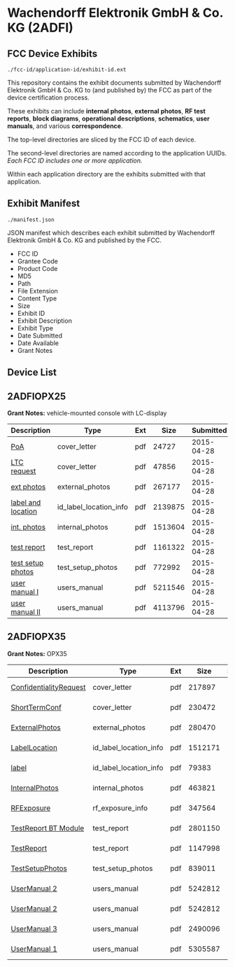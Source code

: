 # Wachendorff Elektronik GmbH & Co. KG (2ADFI)
## FCC Device Exhibits

```
./fcc-id/application-id/exhibit-id.ext
```

This repository contains the exhibit documents submitted by Wachendorff Elektronik GmbH & Co. KG to (and published by) the FCC as part of the device certification process.

These exhibits can include **internal photos**, **external photos**, **RF test reports**, **block diagrams**, **operational descriptions**, **schematics**, **user manuals**, and various **correspondence**.

The top-level directories are sliced by the FCC ID of each device.

The second-level directories are named according to the application UUIDs. *Each FCC ID includes one or more application.*

Within each application directory are the exhibits submitted with that application. 

## Exhibit Manifest

```
./manifest.json
```

JSON manifest which describes each exhibit submitted by Wachendorff Elektronik GmbH & Co. KG and published by the FCC.

- FCC ID
- Grantee Code
- Product Code
- MD5
- Path
- File Extension
- Content Type
- Size
- Exhibit ID
- Exhibit Description
- Exhibit Type
- Date Submitted
- Date Available
- Grant Notes

## Device List
## 2ADFIOPX25
**Grant Notes:** vehicle-mounted console with LC-display

| Description | Type | Ext | Size | Submitted | Available |
| ----------- | ---- | --- | ---- | --------- | --------- |
| [PoA](2ADFIOPX25/0d61452bf852ce96a364900a59ccffbd/2598138.pdf) | cover_letter | pdf | 24727 | 2015-04-28 | 2015-04-28 |
| [LTC request](2ADFIOPX25/0d61452bf852ce96a364900a59ccffbd/2598144.pdf) | cover_letter | pdf | 47856 | 2015-04-28 | 2015-04-28 |
| [ext photos](2ADFIOPX25/0d61452bf852ce96a364900a59ccffbd/2598143.pdf) | external_photos | pdf | 267177 | 2015-04-28 | 2015-04-28 |
| [label and location](2ADFIOPX25/0d61452bf852ce96a364900a59ccffbd/2598142.pdf) | id_label_location_info | pdf | 2139875 | 2015-04-28 | 2015-04-28 |
| [int. photos](2ADFIOPX25/0d61452bf852ce96a364900a59ccffbd/2598139.pdf) | internal_photos | pdf | 1513604 | 2015-04-28 | 2015-04-28 |
| [test report](2ADFIOPX25/0d61452bf852ce96a364900a59ccffbd/2598141.pdf) | test_report | pdf | 1161322 | 2015-04-28 | 2015-04-28 |
| [test setup photos](2ADFIOPX25/0d61452bf852ce96a364900a59ccffbd/2598140.pdf) | test_setup_photos | pdf | 772992 | 2015-04-28 | 2015-04-28 |
| [user manual I](2ADFIOPX25/0d61452bf852ce96a364900a59ccffbd/2598145.pdf) | users_manual | pdf | 5211546 | 2015-04-28 | 2015-04-28 |
| [user manual II](2ADFIOPX25/0d61452bf852ce96a364900a59ccffbd/2598146.pdf) | users_manual | pdf | 4113796 | 2015-04-28 | 2015-04-28 |
## 2ADFIOPX35
**Grant Notes:** OPX35

| Description | Type | Ext | Size | Submitted | Available |
| ----------- | ---- | --- | ---- | --------- | --------- |
| [ConfidentialityRequest](2ADFIOPX35/9597afa92d0b74fc00e7e64a1c65af06/3305579.pdf) | cover_letter | pdf | 217897 | 2017-03-07 | 2017-03-07 |
| [ShortTermConf](2ADFIOPX35/9597afa92d0b74fc00e7e64a1c65af06/3305580.pdf) | cover_letter | pdf | 230472 | 2017-03-07 | 2017-03-07 |
| [ExternalPhotos](2ADFIOPX35/9597afa92d0b74fc00e7e64a1c65af06/3305586.pdf) | external_photos | pdf | 280470 | 2017-03-07 | 2017-03-22 |
| [LabelLocation](2ADFIOPX35/9597afa92d0b74fc00e7e64a1c65af06/3305578.pdf) | id_label_location_info | pdf | 1512171 | 2017-03-07 | 2017-03-07 |
| [label](2ADFIOPX35/9597afa92d0b74fc00e7e64a1c65af06/3305591.pdf) | id_label_location_info | pdf | 79383 | 2017-03-07 | 2017-03-07 |
| [InternalPhotos](2ADFIOPX35/9597afa92d0b74fc00e7e64a1c65af06/3305587.pdf) | internal_photos | pdf | 463821 | 2017-03-07 | 2017-03-22 |
| [RFExposure](2ADFIOPX35/9597afa92d0b74fc00e7e64a1c65af06/3305596.pdf) | rf_exposure_info | pdf | 347564 | 2017-03-07 | 2017-03-07 |
| [TestReport BT Module](2ADFIOPX35/9597afa92d0b74fc00e7e64a1c65af06/2812982.pdf) | test_report | pdf | 2801150 | 2017-03-07 | 2017-03-07 |
| [TestReport](2ADFIOPX35/9597afa92d0b74fc00e7e64a1c65af06/3305589.pdf) | test_report | pdf | 1147998 | 2017-03-07 | 2017-03-07 |
| [TestSetupPhotos](2ADFIOPX35/9597afa92d0b74fc00e7e64a1c65af06/3305588.pdf) | test_setup_photos | pdf | 839011 | 2017-03-07 | 2017-03-22 |
| [UserManual 2](2ADFIOPX35/9597afa92d0b74fc00e7e64a1c65af06/3305593.pdf) | users_manual | pdf | 5242812 | 2017-03-07 | 2017-03-22 |
| [UserManual 2](2ADFIOPX35/9597afa92d0b74fc00e7e64a1c65af06/3305593.pdf) | users_manual | pdf | 5242812 | 2017-03-07 | 2017-03-22 |
| [UserManual 3](2ADFIOPX35/9597afa92d0b74fc00e7e64a1c65af06/3305594.pdf) | users_manual | pdf | 2490096 | 2017-03-07 | 2017-03-22 |
| [UserManual 1](2ADFIOPX35/9597afa92d0b74fc00e7e64a1c65af06/3305595.pdf) | users_manual | pdf | 5305587 | 2017-03-07 | 2017-03-22 |

